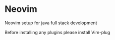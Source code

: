 # Neovim

Neovim setup for java full stack development

Before installing any plugins please install Vim-plug



